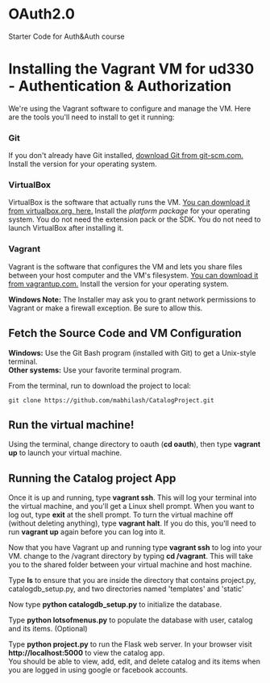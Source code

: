 # OAuth2.0
Starter Code for Auth&amp;Auth course
# Installing the Vagrant VM for ud330 - Authentication & Authorization

We're using the Vagrant software to configure and manage the VM. Here are the tools you'll need to install to get it running:

### Git

If you don't already have Git installed, [download Git from git-scm.com.](http://git-scm.com/downloads) Install the version for your operating system.

### VirtualBox

VirtualBox is the software that actually runs the VM. [You can download it from virtualbox.org, here.](https://www.virtualbox.org/wiki/Downloads)  Install the *platform package* for your operating system.  You do not need the extension pack or the SDK. You do not need to launch VirtualBox after installing it.

### Vagrant

Vagrant is the software that configures the VM and lets you share files between your host computer and the VM's filesystem.  [You can download it from vagrantup.com.](https://www.vagrantup.com/downloads) Install the version for your operating system.

**Windows Note:** The Installer may ask you to grant network permissions to Vagrant or make a firewall exception. Be sure to allow this.

## Fetch the Source Code and VM Configuration

**Windows:** Use the Git Bash program (installed with Git) to get a Unix-style terminal.  
**Other systems:** Use your favorite terminal program.

From the terminal, run to download the project to local:

    git clone https://github.com/mabhilash/CatalogProject.git


## Run the virtual machine!

Using the terminal, change directory to oauth (**cd oauth**), then type **vagrant up** to launch your virtual machine.


## Running the Catalog project App
Once it is up and running, type **vagrant ssh**. This will log your terminal into the virtual machine, and you'll get a Linux shell prompt. When you want to log out, type **exit** at the shell prompt.  To turn the virtual machine off (without deleting anything), type **vagrant halt**. If you do this, you'll need to run **vagrant up** again before you can log into it.


Now that you have Vagrant up and running type **vagrant ssh** to log into your VM.  change to the /vagrant directory by typing **cd /vagrant**. This will take you to the shared folder between your virtual machine and host machine.

Type **ls** to ensure that you are inside the directory that contains project.py, catalogdb_setup.py, and two directories named 'templates' and 'static'

Now type **python catalogdb_setup.py** to initialize the database.

Type **python lotsofmenus.py** to populate the database with user, catalog and its items. (Optional)

Type **python project.py** to run the Flask web server. In your browser visit **http://localhost:5000** to view the catalog app.  
You should be able to view, add, edit, and delete catalog and its items when you are logged in using google or facebook accounts.
